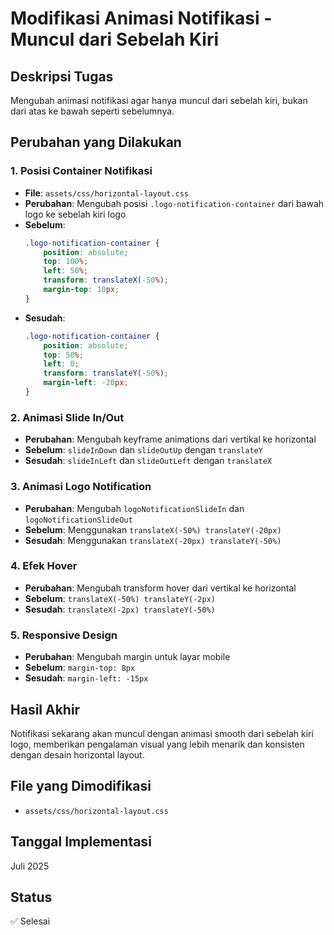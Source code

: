 # Modifikasi Animasi Notifikasi - Muncul dari Sebelah Kiri

## Deskripsi Tugas
Mengubah animasi notifikasi agar hanya muncul dari sebelah kiri, bukan dari atas ke bawah seperti sebelumnya.

## Perubahan yang Dilakukan

### 1. Posisi Container Notifikasi
- **File**: `assets/css/horizontal-layout.css`
- **Perubahan**: Mengubah posisi `.logo-notification-container` dari bawah logo ke sebelah kiri logo
- **Sebelum**: 
  ```css
  .logo-notification-container {
      position: absolute;
      top: 100%;
      left: 50%;
      transform: translateX(-50%);
      margin-top: 10px;
  }
  ```
- **Sesudah**:
  ```css
  .logo-notification-container {
      position: absolute;
      top: 50%;
      left: 0;
      transform: translateY(-50%);
      margin-left: -20px;
  }
  ```

### 2. Animasi Slide In/Out
- **Perubahan**: Mengubah keyframe animations dari vertikal ke horizontal
- **Sebelum**: `slideInDown` dan `slideOutUp` dengan `translateY`
- **Sesudah**: `slideInLeft` dan `slideOutLeft` dengan `translateX`

### 3. Animasi Logo Notification
- **Perubahan**: Mengubah `logoNotificationSlideIn` dan `logoNotificationSlideOut`
- **Sebelum**: Menggunakan `translateX(-50%) translateY(-20px)`
- **Sesudah**: Menggunakan `translateX(-20px) translateY(-50%)`

### 4. Efek Hover
- **Perubahan**: Mengubah transform hover dari vertikal ke horizontal
- **Sebelum**: `translateX(-50%) translateY(-2px)`
- **Sesudah**: `translateX(-2px) translateY(-50%)`

### 5. Responsive Design
- **Perubahan**: Mengubah margin untuk layar mobile
- **Sebelum**: `margin-top: 8px`
- **Sesudah**: `margin-left: -15px`

## Hasil Akhir
Notifikasi sekarang akan muncul dengan animasi smooth dari sebelah kiri logo, memberikan pengalaman visual yang lebih menarik dan konsisten dengan desain horizontal layout.

## File yang Dimodifikasi
- `assets/css/horizontal-layout.css`

## Tanggal Implementasi
Juli 2025

## Status
✅ Selesai
